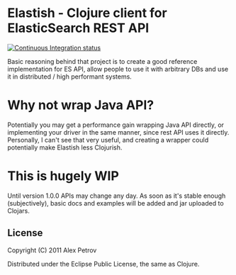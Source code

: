 # Elastish - Clojure client for ElasticSearch REST API

[![Continuous Integration status](https://secure.travis-ci.org/ifesdjeen/elastisch.png)](http://travis-ci.org/ifesdjeen/elastisch)


Basic reasoning behind that project is to create a good reference implementation for ES API, allow
people to use it with arbitrary DBs and use it in distributed / high performant systems.

# Why not wrap Java API?

Potentially you may get a performance gain wrapping Java API directly, or implementing your driver
in the same manner, since rest API uses it directly. Personally, I can't see that very useful, and
creating a wrapper could potentially make Elastish less Clojurish.

# This is hugely WIP

Until version 1.0.0 APIs may change any day. As soon as it's stable enough (subjectively), basic docs
and examples will be added and jar uploaded to Clojars.

## License

Copyright (C) 2011 Alex Petrov

Distributed under the Eclipse Public License, the same as Clojure.